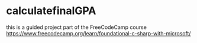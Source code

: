 # calculatefinalGPA
this is a guided project part of the FreeCodeCamp course https://www.freecodecamp.org/learn/foundational-c-sharp-with-microsoft/
